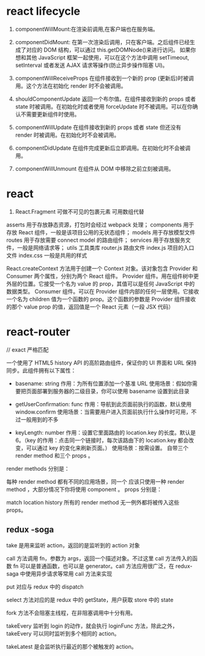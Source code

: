 # react lifecycle

1. componentWillMount:在渲染前调用,在客户端也在服务端。

2. componentDidMount: 在第一次渲染后调用，只在客户端。之后组件已经生成了对应的 DOM 结构，可以通过 this.getDOMNode()来进行访问。 如果你想和其他 JavaScript 框架一起使用，可以在这个方法中调用 setTimeout, setInterval 或者发送 AJAX 请求等操作(防止异步操作阻塞 UI)。

3. componentWillReceiveProps 在组件接收到一个新的 prop (更新后)时被调用。这个方法在初始化 render 时不会被调用。

4. shouldComponentUpdate 返回一个布尔值。在组件接收到新的 props 或者 state 时被调用。在初始化时或者使用 forceUpdate 时不被调用。可以在你确认不需要更新组件时使用。

5. componentWillUpdate 在组件接收到新的 props 或者 state 但还没有 render 时被调用。在初始化时不会被调用。

6. componentDidUpdate 在组件完成更新后立即调用。在初始化时不会被调用。

7. componentWillUnmount 在组件从 DOM 中移除之前立刻被调用。

# react

1. React.Fragment
   可做不可见的包裹元素 可用数组代替

asserts 用于存放静态资源，打包时会经过 webpack 处理；
components 用于存放 React 组件，一般是该项目公用的无状态组件；
models 用于存放模型文件
routes 用于存放需要 connect model 的路由组件；
services 用于存放服务文件，一般是网络请求等；
utils 工具类库
router.js 路由文件
index.js 项目的入口文件
index.css 一般是共用的样式

React.createContext 方法用于创建一个 Context 对象。该对象包含 Provider 和 Consumer 两个属性，分别为两个 React 组件。
Provider 组件。用在组件树中更外层的位置。它接受一个名为 value 的 prop，其值可以是任何 JavaScript 中的数据类型。
Consumer 组件。可以在 Provider 组件内部的任何一层使用。它接收一个名为 children 值为一个函数的 prop。这个函数的参数是 Provider 组件接收的那个 value prop 的值，返回值是一个 React 元素（一段 JSX 代码）

# react-router

// exact 严格匹配
<BrowserRouter>

一个使用了 HTML5 history API 的高阶路由组件，保证你的 UI 界面和 URL 保持同步。此组件拥有以下属性：

- basename: string
  作用：为所有位置添加一个基准 URL
  使用场景：假如你需要把页面部署到服务器的二级目录，你可以使用 basename 设置到此目录

* getUserConfirmation: func
  作用：导航到此页面前执行的函数，默认使用 window.confirm
  使用场景：当需要用户进入页面前执行什么操作时可用，不过一般用到的不多

- keyLength: number
  作用：设置它里面路由的 location.key 的长度。默认是 6。（key 的作用：点击同一个链接时，每次该路由下的 location.key 都会改变，可以通过 key 的变化来刷新页面。）
  使用场景：按需设置。
  <Route> 自带三个 render method 和三个 props 。

render methods 分别是：

<Route component>
<Route render>
<Route children>
每种 render method 都有不同的应用场景，同一个<Route> 应该只使用一种 render method ，大部分情况下你将使用 component 。
props 分别是：

match
location
history
所有的 render method 无一例外都将被传入这些 props。

## redux -soga

take 是用来监听 action，返回的是监听到的 action 对象

call 方法调用 fn，参数为 args，返回一个描述对象。不过这里 call 方法传入的函数 fn 可以是普通函数，也可以是 generator。call 方法应用很广泛，在 redux-saga 中使用异步请求等常用 call 方法来实现

put 对应与 redux 中的 dispatch

select 方法对应的是 redux 中的 getState，用户获取 store 中的 state

fork 方法不会阻塞主线程，在非阻塞调用中十分有用。

takeEvery 监听到 login 的动作，就会执行 loginFunc 方法，除此之外，takeEvery 可以同时监听到多个相同的 action。

takeLatest 是会监听执行最近的那个被触发的 action。
